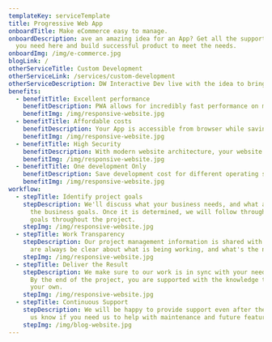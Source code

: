 ```yaml
---
templateKey: serviceTemplate
title: Progressive Web App
onboardTitle: Make eCommerce easy to manage.
onboardDescription: ave an amazing idea for an App? Get all the support
  you need here and build successful product to meet the needs.
onboardImg: /img/e-commerce.jpg
blogLink: /
otherServiceTitle: Custom Development
otherServiceLink: /services/custom-development
otherServiceDescription: DW Interactive Dev live with the idea to bring flexibility in development, make your idea alive.
benefits:
  - benefitTitle: Excellent performance
    benefitDescription: PWA allows for incredibly fast performance on mobile platform, taking advantages of assets caching.
    benefitImg: /img/responsive-website.jpg
  - benefitTitle: Affordable costs
    benefitDescription: Your App is accessible from browser while saving hosting cost
    benefitImg: /img/responsive-website.jpg
  - benefitTitle: High Security
    benefitDescription: With modern website architecture, your website data are in good hands.
    benefitImg: /img/responsive-website.jpg
  - benefitTitle: One development Only
    benefitDescription: Save development cost for different operating systems, PWA works just like an app without the need for user to download it.
    benefitImg: /img/responsive-website.jpg
workflow:
  - stepTitle: Identify project goals
    stepDescription: We'll discuss what your business needs, and what are some of
      the business goals. Once it is determined, we will follow through on those
      goals throughout the project.
    stepImg: /img/responsive-website.jpg
  - stepTitle: Work Transparency
    stepDescription: Our project management information is shared with you, so you
      are always be clear about what is being working, and what's the next step.
    stepImg: /img/responsive-website.jpg
  - stepTitle: Deliver the Result
    stepDescription: We make sure to our work is in sync with your needs and goals.
      By the end of the project, you are supported with the knowledge to go on
      your own.
    stepImg: /img/responsive-website.jpg
  - stepTitle: Continuous Support
    stepDescription: We will be happy to provide support even after the project. Let
      us know if you need us to help with maintenance and future feature.
    stepImg: /img/blog-website.jpg
---
```

